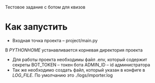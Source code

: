 Тестовое задание с ботом для квизов

# Как запустить

* Входная точка проекта – project/main.py

В *PYTHONHOME* устанавливается корневая директория проекта
* Для работы проекта необходимы файл .env, который содержит секреты
BOT_TOKEN – токен бота
ADMIN_ID – id администратора
* Так же необходимо создать файл, который указан в конфиге в *LOG_FILE*.  По умолчанию это ./logs/importer.log

